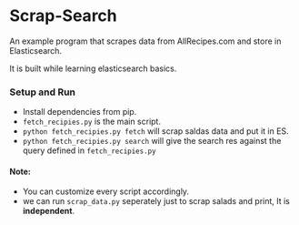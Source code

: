 # Scrap-Search
An example program that scrapes data from AllRecipes.com and store in Elasticsearch.

It is built while learning elasticsearch basics.

### Setup and Run
* Install dependencies from pip.
* `fetch_recipies.py` is the main script.
* `python fetch_recipies.py fetch` will scrap saldas data and put it in ES.
* `python fetch_recipies.py search` will give the search res against the query defined in `fetch_recipies.py`

#### Note:
* You can customize every script accordingly.
* we can run `scrap_data.py` seperately just to scrap salads and print, It is **independent**.
